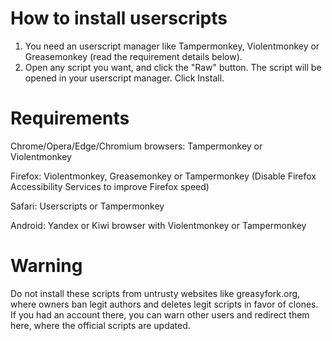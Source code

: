 # How to install userscripts

1. You need an userscript manager like Tampermonkey, Violentmonkey or Greasemonkey (read the requirement details below).
2. Open any script you want, and click the "Raw" button. The script will be opened in your userscript manager. Click Install.

# Requirements

Chrome/Opera/Edge/Chromium browsers: Tampermonkey or Violentmonkey

Firefox: Violentmonkey, Greasemonkey or Tampermonkey (Disable Firefox Accessibility Services to improve Firefox speed)

Safari: Userscript‪s‬ or Tampermonkey

Android: Yandex or Kiwi browser with Violentmonkey or Tampermonkey

# Warning
Do not install these scripts from untrusty websites like greasyfork.org, where owners ban legit authors and deletes legit scripts in favor of clones. If you had an account there, you can warn other users and redirect them here, where the official scripts are updated.

